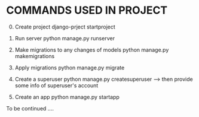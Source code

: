 # COMMANDS USED IN PROJECT
0. Create project
    django-prject startproject <project-name>

1. Run server
    python manage.py runserver
    
2. Make migrations to any changes of models
    python manage.py makemigrations
    
3. Apply migrations
    python manage.py migrate
    
4. Create a superuser
    python manage.py createsuperuser
--> then provide some info of superuser's account

5. Create an app
    python manage.py startapp <app-name>
    
To be continued ....
